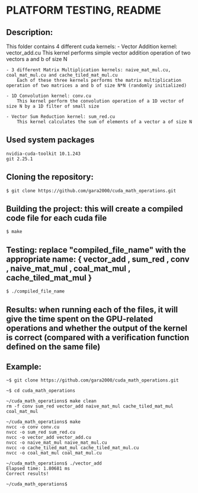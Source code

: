 # PLATFORM TESTING, README

## Description:
This folder contains 4 different cuda kernels:
	- Vector Addition kernel: vector_add.cu
		This kernel performs simple vector addition operation of two vectors a and b of size N

	- 3 different Matrix Multiplication kernels: naive_mat_mul.cu, coal_mat_mul.cu and cache_tiled_mat_mul.cu
		Each of these three kernels performs the matrix multiplication operation of two matrices a and b of size N*N (randomly initialized)

	- 1D Convolution kernel: conv.cu
		This kernel perform the convolution operation of a 1D vector of size N by a 1D filter of small size

	- Vector Sum Reduction kernel: sum_red.cu
		This kernel calculates the sum of elements of a vector a of size N

## Used system packages
	nvidia-cuda-toolkit	10.1.243
	git	2.25.1 

## Cloning the repository:
	$ git clone https://github.com/gara2000/cuda_math_operations.git 

## Building the project: this will create a compiled code file for each cuda file
	$ make
	
## Testing: replace "compiled_file_name" with the appropriate name: { vector_add , sum_red , conv , naive_mat_mul , coal_mat_mul , cache_tiled_mat_mul }
	$ ./compiled_file_name

## Results: when running each of the files, it will give the time spent on the GPU-related operations and whether the output of the kernel is correct (compared with a verification function defined on the same file)

## Example:
	~$ git clone https://github.com/gara2000/cuda_math_operations.git

	~$ cd cuda_math_operations

	~/cuda_math_operations$ make clean
	rm -f conv sum_red vector_add naive_mat_mul cache_tiled_mat_mul coal_mat_mul

	~/cuda_math_operations$ make
	nvcc -o conv conv.cu
	nvcc -o sum_red sum_red.cu
	nvcc -o vector_add vector_add.cu
	nvcc -o naive_mat_mul naive_mat_mul.cu
	nvcc -o cache_tiled_mat_mul cache_tiled_mat_mul.cu
	nvcc -o coal_mat_mul coal_mat_mul.cu

	~/cuda_math_operations$ ./vector_add
	Elapsed time: 1.80681 ms
	Correct results!

	~/cuda_math_operations$
